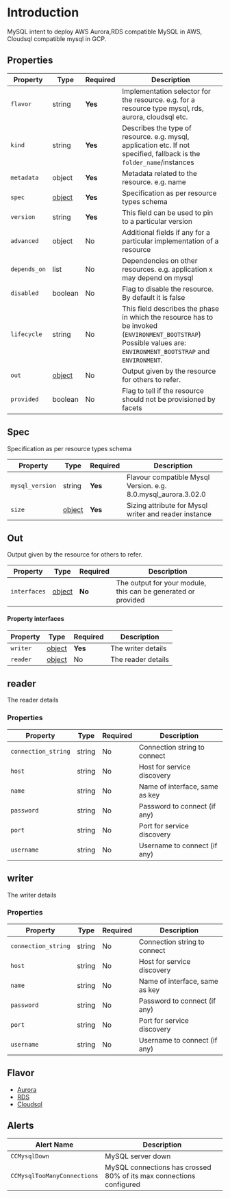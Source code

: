 # Introduction

MySQL intent to deploy AWS Aurora,RDS compatible MySQL in AWS, Cloudsql compatible mysql in GCP.

## Properties

| Property     | Type            | Required | Description                                                                                                                                                      |
| ------------ | --------------- | -------- |------------------------------------------------------------------------------------------------------------------------------------------------------------------|
| `flavor`     | string          | **Yes**  | Implementation selector for the resource. e.g. for a resource type mysql, rds, aurora, cloudsql etc.                                                             |
| `kind`       | string          | **Yes**  | Describes the type of resource. e.g. mysql, application etc. If not specified, fallback is the `folder_name`/instances                                           |
| `metadata`   | object          | **Yes**  | Metadata related to the resource. e.g. name                                                                                                                      |
| `spec`       | [object](#spec) | **Yes**  | Specification as per resource types schema                                                                                                                       |
| `version`    | string          | **Yes**  | This field can be used to pin to a particular version                                                                                                            |
| `advanced`   | object          | No       | Additional fields if any for a particular implementation of a resource                                                                                           |
| `depends_on` | list            | No       | Dependencies on other resources. e.g. application x may depend on mysql                                                                                          |
| `disabled`   | boolean         | No       | Flag to disable the resource. By default it is false                                                                                                             |
| `lifecycle`  | string          | No       | This field describes the phase in which the resource has to be invoked (`ENVIRONMENT_BOOTSTRAP`) Possible values are: `ENVIRONMENT_BOOTSTRAP` and `ENVIRONMENT`. |
| `out`        | [object](#out)  | No       | Output given by the resource for others to refer.                                                                                                                |
| `provided`   | boolean         | No       | Flag to tell if the resource should not be provisioned by facets                                                                                                 |

## Spec

Specification as per resource types schema

| Property     | Type       | Required | Description                                                    |
| ------------ |------------| -------- |----------------------------------------------------------------|
| `mysql_version`     | string     | **Yes**  | Flavour compatible Mysql Version. e.g. 8.0.mysql_aurora.3.02.0 |
| `size`       | [object](../../traits/reader-writer-datastore-sizing.schema.json) | **Yes**  | Sizing attribute for Mysql writer and reader instance          |

## Out

Output given by the resource for others to refer.

| Property     | Type                                                        | Required | Description                                                          |
|--------------|-------------------------------------------------------------|----------|----------------------------------------------------------------------|
| `interfaces` | [object](../../traits/reader-writer-interfaces.schema.json) | **No**   | The output for your module, this can be generated or provided |

#### Property  interfaces

| Property | Type              | Required | Description        |
| -------- | ----------------- | -------- | ------------------ |
| `writer` | [object](#writer) | **Yes**  | The writer details |
| `reader` | [object](#reader) | No       | The reader details |


## reader

The reader details

### Properties

| Property            | Type   | Required | Description                    |
|---------------------|--------|----------|--------------------------------|
| `connection_string` | string | No       | Connection string to connect   |
| `host`              | string | No       | Host for service discovery     |
| `name`              | string | No       | Name of interface, same as key |
| `password`          | string | No       | Password to connect (if any)   |
| `port`              | string | No       | Port for service discovery     |
| `username`          | string | No       | Username to connect (if any)   |

## writer

The writer details

### Properties

| Property            | Type   | Required | Description                    |
|---------------------|--------|----------|--------------------------------|
| `connection_string` | string | No       | Connection string to connect   |
| `host`              | string | No       | Host for service discovery     |
| `name`              | string | No       | Name of interface, same as key |
| `password`          | string | No       | Password to connect (if any)   |
| `port`              | string | No       | Port for service discovery     |
| `username`          | string | No       | Username to connect (if any)   |



## Flavor

- [Aurora](mysql.aurora.schema.md)
- [RDS](mysql.rds.schema.md)
- [Cloudsql](mysql.cloudsql.schema.md)

## Alerts

| Alert Name                  | Description                                                         | 
|-----------------------------|---------------------------------------------------------------------|
| `CCMysqlDown`               | MySQL server down                                                   | 
| `CCMysqlTooManyConnections` | MySQL connections has crossed 80% of its max connections configured | 
